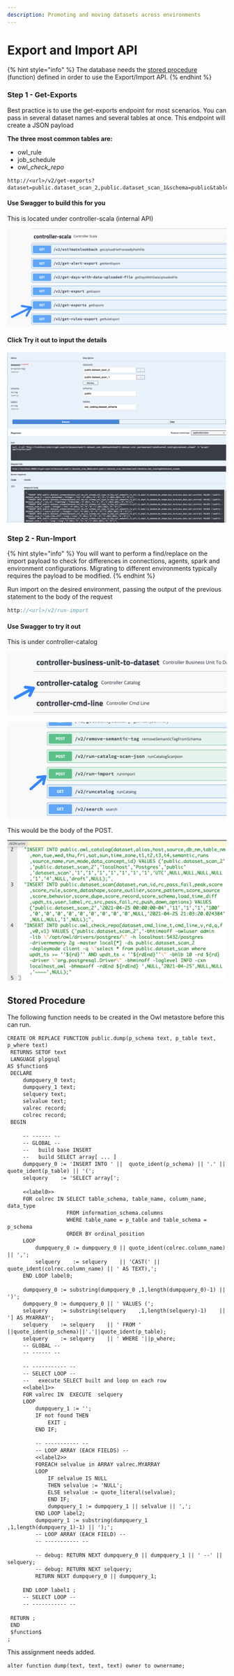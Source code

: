 ```yaml
---
description: Promoting and moving datasets across environments
---
```


# Export and Import API

{% hint style="info" %}
The database needs the [stored procedure](export-and-import-api.md#stored-procedure) (function) defined in order to use the Export/Import API.&#x20;
{% endhint %}

### Step 1 - Get-Exports

Best practice is to use the get-exports endpoint for most scenarios.  You can pass in several dataset names and several tables at once. This endpoint will create a JSON payload

**The three most common tables are:**

* owl\_rule
* job\_schedule
* owl\__check\_repo_

```
http://<url>/v2/get-exports?dataset=public.dataset_scan_2,public.dataset_scan_1&schema=public&tables=owl_rule,job_schedule,owl_check_repo
```

#### Use Swagger to build this for you

This is located under controller-scala (internal API)

![](<../../.gitbook/assets/image (99) (1).png>)

#### Click Try it out to input the details

![](<../../.gitbook/assets/image (67).png>)

### Step 2 - Run-Import

{% hint style="info" %}
You will want to perform a find/replace on the import payload to check for differences in connections, agents, spark and environment configurations.  Migrating to different environments typically requires the payload to be modified.
{% endhint %}

Run import on the desired environment, passing the output of the previous statement to the body of the request&#x20;

```javascript
http://<url>/v2/run-import
```

#### Use Swagger to try it out&#x20;

This is under controller-catalog

![](<../../.gitbook/assets/image (98).png>)

![](<../../.gitbook/assets/image (91).png>)

This would be the body of the POST.

![](../../.gitbook/assets/screen-shot-2021-04-26-at-10.13.18-am.png)

## Stored Procedure

The following function needs to be created in the Owl metastore before this can run.&#x20;

```
CREATE OR REPLACE FUNCTION public.dump(p_schema text, p_table text, p_where text)
 RETURNS SETOF text
 LANGUAGE plpgsql
AS $function$
 DECLARE
     dumpquery_0 text;
     dumpquery_1 text;
     selquery text;
     selvalue text;
     valrec record;
     colrec record;
 BEGIN

     -- ------ --
     -- GLOBAL --
     --   build base INSERT
     --   build SELECT array[ ... ]
     dumpquery_0 := 'INSERT INTO ' ||  quote_ident(p_schema) || '.' || quote_ident(p_table) || '(';
     selquery    := 'SELECT array[';

     <<label0>>
     FOR colrec IN SELECT table_schema, table_name, column_name, data_type
                   FROM information_schema.columns
                   WHERE table_name = p_table and table_schema = p_schema
                   ORDER BY ordinal_position
     LOOP
         dumpquery_0 := dumpquery_0 || quote_ident(colrec.column_name) || ',';
         selquery    := selquery    || 'CAST(' || quote_ident(colrec.column_name) || ' AS TEXT),';
     END LOOP label0;

     dumpquery_0 := substring(dumpquery_0 ,1,length(dumpquery_0)-1) || ')';
     dumpquery_0 := dumpquery_0 || ' VALUES (';
     selquery    := substring(selquery    ,1,length(selquery)-1)    || '] AS MYARRAY';
     selquery    := selquery    || ' FROM ' ||quote_ident(p_schema)||'.'||quote_ident(p_table);
     selquery    := selquery    || ' WHERE '||p_where;
     -- GLOBAL --
     -- ------ --

     -- ----------- --
     -- SELECT LOOP --
     --   execute SELECT built and loop on each row
     <<label1>>
     FOR valrec IN  EXECUTE  selquery
     LOOP
         dumpquery_1 := '';
         IF not found THEN
             EXIT ;
         END IF;

         -- ----------- --
         -- LOOP ARRAY (EACH FIELDS) --
         <<label2>>
         FOREACH selvalue in ARRAY valrec.MYARRAY
         LOOP
             IF selvalue IS NULL
             THEN selvalue := 'NULL';
             ELSE selvalue := quote_literal(selvalue);
             END IF;
             dumpquery_1 := dumpquery_1 || selvalue || ',';
         END LOOP label2;
         dumpquery_1 := substring(dumpquery_1 ,1,length(dumpquery_1)-1) || ');';
         -- LOOP ARRAY (EACH FIELD) --
         -- ----------- --

         -- debug: RETURN NEXT dumpquery_0 || dumpquery_1 || ' --' || selquery;
         -- debug: RETURN NEXT selquery;
         RETURN NEXT dumpquery_0 || dumpquery_1;

     END LOOP label1 ;
     -- SELECT LOOP --
     -- ----------- --

 RETURN ;
 END
 $function$
;
```

This assignment needs added.

```
alter function dump(text, text, text) owner to ownername;
```
